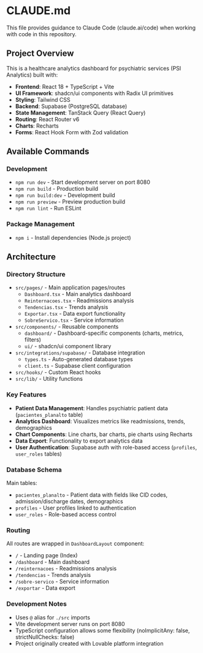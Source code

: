 # CLAUDE.md

This file provides guidance to Claude Code (claude.ai/code) when working with code in this repository.

## Project Overview

This is a healthcare analytics dashboard for psychiatric services (PSI Analytics) built with:
- **Frontend**: React 18 + TypeScript + Vite
- **UI Framework**: shadcn/ui components with Radix UI primitives
- **Styling**: Tailwind CSS
- **Backend**: Supabase (PostgreSQL database)
- **State Management**: TanStack Query (React Query)
- **Routing**: React Router v6
- **Charts**: Recharts
- **Forms**: React Hook Form with Zod validation

## Available Commands

### Development
- `npm run dev` - Start development server on port 8080
- `npm run build` - Production build
- `npm run build:dev` - Development build
- `npm run preview` - Preview production build
- `npm run lint` - Run ESLint

### Package Management
- `npm i` - Install dependencies (Node.js project)

## Architecture

### Directory Structure
- `src/pages/` - Main application pages/routes
  - `Dashboard.tsx` - Main analytics dashboard
  - `Reinternacoes.tsx` - Readmissions analysis
  - `Tendencias.tsx` - Trends analysis
  - `Exportar.tsx` - Data export functionality
  - `SobreServico.tsx` - Service information
- `src/components/` - Reusable components
  - `dashboard/` - Dashboard-specific components (charts, metrics, filters)
  - `ui/` - shadcn/ui component library
- `src/integrations/supabase/` - Database integration
  - `types.ts` - Auto-generated database types
  - `client.ts` - Supabase client configuration
- `src/hooks/` - Custom React hooks
- `src/lib/` - Utility functions

### Key Features
- **Patient Data Management**: Handles psychiatric patient data (`pacientes_planalto` table)
- **Analytics Dashboard**: Visualizes metrics like readmissions, trends, demographics
- **Chart Components**: Line charts, bar charts, pie charts using Recharts
- **Data Export**: Functionality to export analytics data
- **User Authentication**: Supabase auth with role-based access (`profiles`, `user_roles` tables)

### Database Schema
Main tables:
- `pacientes_planalto` - Patient data with fields like CID codes, admission/discharge dates, demographics
- `profiles` - User profiles linked to authentication
- `user_roles` - Role-based access control

### Routing
All routes are wrapped in `DashboardLayout` component:
- `/` - Landing page (Index)
- `/dashboard` - Main dashboard
- `/reinternacoes` - Readmissions analysis
- `/tendencias` - Trends analysis
- `/sobre-servico` - Service information
- `/exportar` - Data export

### Development Notes
- Uses `@` alias for `./src` imports
- Vite development server runs on port 8080
- TypeScript configuration allows some flexibility (noImplicitAny: false, strictNullChecks: false)
- Project originally created with Lovable platform integration
